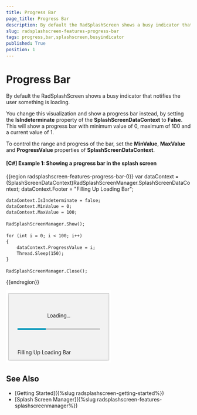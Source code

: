 ```yaml
---
title: Progress Bar
page_title: Progress Bar
description: By default the RadSplashScreen shows a busy indicator that notifies the user something is loading. 
slug: radsplashscreen-features-progress-bar
tags: progress,bar,splashscreen,busyindicator
published: True
position: 1
---
```


# Progress Bar

By default the RadSplashScreen shows a busy indicator that notifies the user something is loading. 

You change this visualization and show a progress bar instead, by setting the __IsIndeterminate__ property of the __SplashScreenDataContext__ to __False__. This will show a progress bar with minimum value of 0, maximum of 100 and a current value of 1. 

To control the range and progress of the bar, set the __MinValue__, __MaxValue__ and __ProgressValue__ properties of __SplashScreenDataContext__.

#### __[C#] Example 1: Showing a progress bar in the splash screen__
{{region radsplashscreen-features-progress-bar-0}}
	var dataContext = (SplashScreenDataContext)RadSplashScreenManager.SplashScreenDataContext;
	dataContext.Footer = "Filling Up Loading Bar";	
	
	dataContext.IsIndeterminate = false;
	dataContext.MinValue = 0;
	dataContext.MaxValue = 100;

	RadSplashScreenManager.Show();

	for (int i = 0; i < 100; i++)
	{
		dataContext.ProgressValue = i;
		Thread.Sleep(150);
	}

	RadSplashScreenManager.Close();
{{endregion}}

![](images/radsplashscreen-features-progress-bar-0.png)

## See Also  
* [Getting Started]({%slug radsplashscreen-getting-started%})
* [Splash Screen Manager]({%slug radsplashscreen-features-splashscreenmanager%})